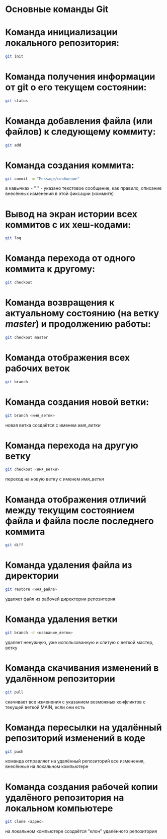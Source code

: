 # **Основные команды  Git**

# Команда инициализации локального репозитория:

```sh
git init
```

# Команда получения информации от git о его текущем состоянии:

```sh
git status
```

# Команда добавления файла (или файлов) к следующему  коммиту:

```sh
git add
```
# Команда создания коммита:

```sh
git commit -m "Message/сообщение"
```
в кавычках - " " - указано текстовое сообщение, как правило, описание внесённых изменений в этой фиксации (коммите)

# Вывод на экран истории всех коммитов с их хеш-кодами:

```sh
git log
```

# Команда перехода от одного коммита к другому:

```sh
git checkout
```

# Команда возвращения к актуальному состоянию (на ветку *master*) и продолжению работы:

```sh
git checkout master
```

# Команда отображения всех рабочих веток

```sh
git branch
```

# Команда создания новой ветки:

```sh
git branch <имя_ветки>
```
новая ветка создаётся с именем *имя_ветки*

# Команда перехода на другую ветку

```sh
git checkout <имя_ветки>
```

переход на новую ветку с именем *имя_ветки*

# Команда отображения отличий между текущим состоянием файла и файла после последнего коммита

```sh
git diff
```

# Команда удаления файла из директории

```sh
git restore <имя_файла>
```
удаляет файл из рабочей директории репозитория

# Команда удаления ветки 

```sh
git branch -d <название_ветки>
```
удаляет ненужную, уже использованную и слитую с веткой мастер, ветку

# Команда скачивания изменений в удалённом репозитории 

```sh
git pull
```
скачивает все изменения с указанием возможных конфликтов с текущей веткой MAIN, если они есть

# Команда пересылки на удалённый репозиторий изменений в коде

```sh
git push
```
команда отправляет на удалённый репозиторий все изменения, внесённые на локальном компьютере

# Команда создания рабочей копии удалёного репозитория на локальном компьютере

```sh
git clone <адрес>
```
на локальном компьютере создаётся "клон" удалённого репозитория
